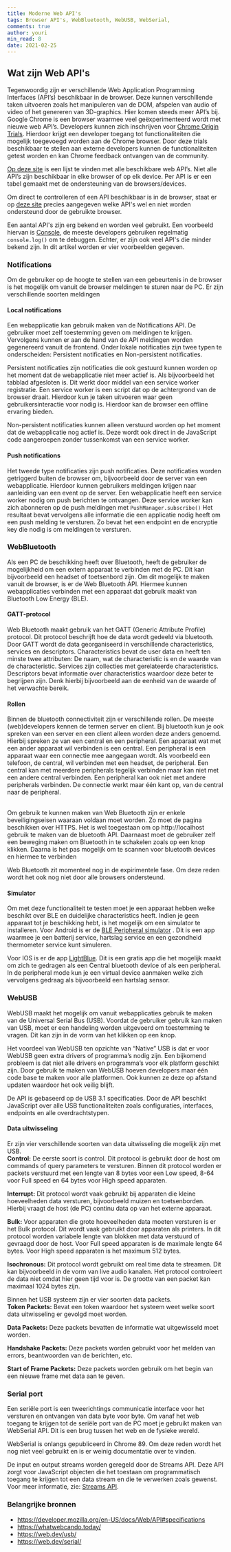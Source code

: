 ```yaml
---
title: Moderne Web API's
tags: Browser API's, WebBluetooth, WebUSB, WebSerial,
comments: true
author: youri
min_read: 8
date: 2021-02-25
---
```


## Wat zijn Web API's

Tegenwoordig zijn er verschillende Web Application Programming Interfaces (API’s) beschikbaar in de browser. Deze kunnen
verschillende taken uitvoeren zoals het manipuleren van de DOM, afspelen van audio of video of het genereren van
3D-graphics. Hier komen steeds meer API’s bij. Google Chrome is een browser waarmee veel geëxperimenteerd wordt met
nieuwe web API’s. Developers kunnen zich inschrijven
voor [Chrome Origin Trials](https://developer.chrome.com/origintrials/#/trials/active). Hierdoor krijgt een developer
toegang tot functionaliteiten die mogelijk toegevoegd worden aan de Chrome browser. Door deze trials beschikbaar te
stellen aan externe developers kunnen de functionaliteiten getest worden en kan Chrome feedback ontvangen van de
community.

[Op deze site](https://developer.mozilla.org/en-US/docs/Web/API#specifications) is een lijst te vinden met alle
beschikbare web API’s. Niet alle API’s zijn beschikbaar in elke browser of op elk device. Per API is er een tabel
gemaakt met de ondersteuning van de browsers/devices.

Om direct te controlleren of een API beschikbaar is in de browser, staat er op [deze site](https://whatwebcando.today/)
precies aangegeven welke API's wel en niet worden ondersteund door de gebruikte browser.

Een aantal API's zijn erg bekend en worden veel gebruikt. Een voorbeeld hiervan
is [Console](https://developer.mozilla.org/en-US/docs/Web/API/Console_API), de meeste developers gebruiken regelmatig
`console.log()` om te debuggen. Echter, er zijn ook veel API's die minder bekend zijn. In dit artikel worden er vier
voorbeelden gegeven.

### Notifications

Om de gebruiker op de hoogte te stellen van een gebeurtenis in de browser is het mogelijk om vanuit de browser meldingen
te sturen naar de PC. Er zijn verschillende soorten meldingen

#### Local notifications

Een webapplicatie kan gebruik maken van de Notifications API. De gebruiker moet zelf toestemming geven om meldingen te
krijgen. Vervolgens kunnen er aan de hand van de API meldingen worden gegenereerd vanuit de frontend. Onder lokale
notificaties zijn twee typen te onderscheiden: Persistent notificaties en Non-persistent notificaties.

Persistent notificaties zijn notificaties die ook gestuurd kunnen worden op het moment dat de webapplicatie niet meer
actief is. Als bijvoorbeeld het tabblad afgesloten is. Dit werkt door middel van een service worker registratie. Een
service worker is een script dat op de achtergrond van de browser draait. Hierdoor kun je taken uitvoeren waar geen
gebruikersinteractie voor nodig is. Hierdoor kan de browser een offline ervaring bieden.

Non-persistent notificaties kunnen alleen verstuurd worden op het moment dat de webapplicatie nog actief is. Deze wordt
ook direct in de JavaScript code aangeroepen zonder tussenkomst van een service worker.

#### Push notifications

Het tweede type notificaties zijn push notificaties. Deze notificaties worden getriggerd buiten de browser om,
bijvoorbeeld door de server van een webapplicatie. Hierdoor kunnen gebruikers meldingen krijgen naar aanleiding van een
event op de server. Een webapplicatie heeft een service worker nodig om push berichten te ontvangen. Deze service worker
kan zich abonneren op de push meldingen met `PushManager.subscribe()` Het resultaat bevat vervolgens alle informatie die
een applicatie nodig heeft om een push melding te versturen. Zo bevat het een endpoint en de encryptie key die nodig is
om meldingen te versturen.

### WebBluetooth

Als een PC de beschikking heeft over Bluetooth, heeft de gebruiker de mogelijkheid om een extern apparaat te verbinden
met de PC. Dit kan bijvoorbeeld een headset of toetsenbord zijn. Om dit mogelijk te maken vanuit de browser, is er de
Web Bluetooth API. Hiermee kunnen webapplicaties verbinden met een apparaat dat gebruik maakt van Bluetooth Low Energy
(BLE).

#### GATT-protocol

Web Bluetooth maakt gebruik van het GATT (Generic Attribute Profile) protocol. Dit protocol beschrijft hoe de data wordt
gedeeld via bluetooth. Door GATT wordt de data georganiseerd in verschillende characteristics, services en descriptors.
Characteristics bevat de user data en heeft ten minste twee attributen: De naam, wat de characteristic is en de waarde
van de characteristic. Services zijn collecties met gerelateerde characteristics. Descriptors bevat informatie over
characteristics waardoor deze beter te begrijpen zijn. Denk hierbij bijvoorbeeld aan de eenheid van de waarde of het
verwachte bereik.

#### Rollen

Binnen de bluetooth connectiviteit zijn er verschillende rollen. De meeste (web)developers kennen de termen server en
client. Bij bluetooth kun je ook spreken van een server en een client alleen worden deze anders genoemd. Hierbij spreken
ze van een central en een peripheral. Een apparaat wat met een ander apparaat wil verbinden is een central. Een
peripheral is een apparaat waar een connectie mee aangegaan wordt. Als voorbeeld een telefoon, de central, wil verbinden
met een headset, de peripheral. Een central kan met meerdere peripherals tegelijk verbinden maar kan niet met een andere
central verbinden. Een peripheral kan ook niet met andere peripherals verbinden. De connectie werkt maar één kant op,
van de central naar de peripheral.

<br>
Om gebruik te kunnen maken van Web Bluetooth zijn er enkele beveiligingseisen waaraan voldaan moet worden. Zo moet de
pagina beschikken over HTTPS. Het is wel toegestaan om op http://localhost gebruik te maken van de bluetooth API.
Daarnaast moet de gebruiker zelf een beweging maken om Bluetooth in te schakelen zoals op een knop klikken. Daarna is
het pas mogelijk om te scannen voor bluetooth devices en hiermee te verbinden

Web Bluetooth zit momenteel nog in de expirimentele fase. Om deze reden wordt het ook nog niet door alle browsers
ondersteund.

#### Simulator

Om met deze functionaliteit te testen moet je een apparaat hebben welke beschikt over BLE en duidelijke characteristics
heeft. Indien je geen apparaat tot je beschikking hebt, is het mogelijk om een simulator te installeren. Voor Android is
er
de [BLE Peripheral simulator](https://play.google.com/store/apps/details?id=io.github.webbluetoothcg.bletestperipheral&hl=nl&gl=US)
. Dit is een app waarmee je een batterij service, hartslag service en een gezondheid thermometer service kunt simuleren.

Voor IOS is er de app [LightBlue](https://apps.apple.com/nl/app/lightblue/id557428110). Dit is een gratis app die het
mogelijk maakt om zich te gedragen als een Central bluetooth device of als een peripheral. In de peripheral mode kun je
een virtual device aanmaken welke zich vervolgens gedraag als bijvoorbeeld een hartslag sensor.

### WebUSB

WebUSB maakt het mogelijk om vanuit webapplicaties gebruik te maken van de Universal Serial Bus (USB). Voordat de
gebruiker gebruik kan maken van USB, moet er een handeling worden uitgevoerd om toestemming te vragen. Dit kan zijn in
de vorm van het klikken op een knop.

Het voordeel van WebUSB ten opzichte van “Native” USB is dat er voor WebUSB geen extra drivers of programma’s nodig
zijn. Een bijkomend probleem is dat niet alle drivers en programma’s voor elk platform geschikt zijn. Door gebruik te
maken van WebUSB hoeven developers maar één code base te maken voor alle platformen. Ook kunnen ze deze op afstand
updaten waardoor het ook veilig blijft.

De API is gebaseerd op de USB 3.1 specificaties. Door de API beschikt JavaScript over alle USB functionaliteiten zoals
configuraties, interfaces, endpoints en alle overdrachtstypen.

#### Data uitwisseling

Er zijn vier verschillende soorten van data uitwisseling die mogelijk zijn met USB. <br>
__Control:__ De eerste soort is control. Dit protocol is gebruikt door de host om commands of query parameters te
versturen. Binnen dit protocol worden er packets verstuurd met een lengte van 8 bytes voor een Low speed, 8-64 voor Full
speed en 64 bytes voor High speed apparaten.

__Interrupt:__ Dit protocol wordt vaak gebruikt bij apparaten die kleine hoeveelheden data versturen, bijvoorbeeld
muizen en toetsenborden. Hierbij vraagt de host (de PC) continu data op van het externe apparaat.

__Bulk:__ Voor apparaten die grote hoeveelheden data moeten versturen is er het Bulk protocol. Dit wordt vaak gebruikt
door apparaten als printers. In dit protocol worden variabele lengte van blokken met data verstuurd of gevraagd door de
host. Voor Full speed apparaten is de maximale lengte 64 bytes. Voor High speed apparaten is het maximum 512 bytes.

__Isochronous:__ Dit protocol wordt gebruikt om real time data te streamen. Dit kan bijvoorbeeld in de vorm van
live audio kanalen. Het protocol controleert de data niet omdat hier geen tijd voor is. De grootte van een packet kan
maximaal 1024 bytes zijn.
<br>

Binnen het USB systeem zijn er vier soorten data packets. <br>
__Token Packets:__ Bevat een token waardoor het systeem weet welke soort data uitwisseling er gevolgd moet worden.

__Data Packets:__ Deze packets bevatten de informatie wat uitgewisseld moet worden.

__Handshake Packets:__ Deze packets worden gebruikt voor het melden van errors, beantwoorden van de berichten, etc.

__Start of Frame Packets:__ Deze packets worden gebruik om het begin van een nieuwe frame met data aan te geven.

### Serial port

Een seriële port is een tweerichtings communicatie interface voor het versturen en ontvangen van data byte voor byte. Om
vanaf het web toegang te krijgen tot de seriële port van de PC moet je gebruikt maken van WebSerial API. Dit is een brug
tussen het web en de fysieke wereld.

WebSerial is onlangs gepubliceerd in Chrome 89. Om deze reden wordt het nog niet veel gebruikt en is er weinig
documentatie over te vinden.

De input en output streams worden geregeld door de Streams API. Deze API zorgt voor JavaScript objecten die het toestaan
om programmatisch toegang te krijgen tot een data stream en die te verwerken zoals gewenst. Voor meer informatie, zie:
[Streams API](https://developer.mozilla.org/en-US/docs/Web/API/Streams_API/Concepts).

### Belangrijke bronnen

* https://developer.mozilla.org/en-US/docs/Web/API#specifications
* https://whatwebcando.today/
* https://web.dev/usb/
* https://web.dev/serial/
